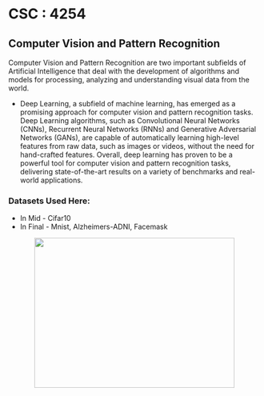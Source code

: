 # CSC : 4254
## Computer Vision and Pattern Recognition

Computer Vision and Pattern Recognition are two important subfields of Artificial Intelligence that deal with the development of algorithms and models for processing, analyzing and understanding visual data from the world.

* Deep Learning, a subfield of machine learning, has emerged as a promising approach for computer vision and pattern recognition tasks. Deep Learning algorithms, such as Convolutional Neural Networks (CNNs), Recurrent Neural Networks (RNNs) and Generative Adversarial Networks (GANs), are capable of automatically learning high-level features from raw data, such as images or videos, without the need for hand-crafted features. Overall, deep learning has proven to be a powerful tool for computer vision and pattern recognition tasks, delivering state-of-the-art results on a variety of benchmarks and real-world applications.

### Datasets Used Here:
* In Mid - Cifar10
* In Final - Mnist, Alzheimers-ADNI, Facemask 

<div align="center">
<img src = "https://media.springernature.com/full/springer-static/image/art%3A10.1038%2Fs41746-020-00376-2/MediaObjects/41746_2020_376_Fig1_HTML.png" height="300" width="400">
</div>